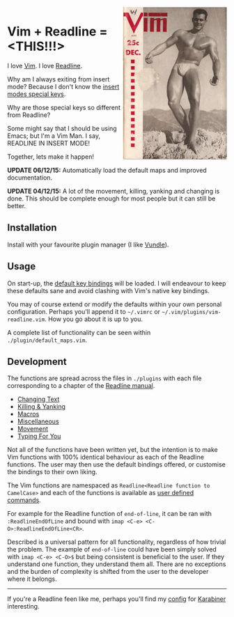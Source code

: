 <img align="right" src="./images/vimman.png">

# Vim + Readline = \<THIS!!!\>

I love [Vim](http://www.vim.org/).
I love [Readline](http://cnswww.cns.cwru.edu/php/chet/readline/rltop.html).

Why am I always exiting from insert mode? Because I don't know the [insert modes special keys](http://vimdoc.sourceforge.net/htmldoc/insert.html).

Why are those special keys so different from Readline?

Some might say that I should be using Emacs; but I'm a Vim Man. I say, READLINE IN INSERT MODE!

Together, lets make it happen!

**UPDATE 06/12/15:** Automatically load the default maps and improved documentation.

**UPDATE 04/12/15:** A lot of the movement, killing, yanking and changing is done. This should be complete enough for most people but it can still be better.


## Installation

Install with your favourite plugin manager (I like [Vundle](https://github.com/VundleVim/Vundle.vim)).


## Usage

On start-up, the [default key bindings](./plugin/default_maps.vim) will be loaded. I will endeavour to keep these defaults sane and avoid clashing with Vim's native key bindings.

You may of course extend or modify the defaults within your own personal configuration. Perhaps you'll append it to `~/.vimrc` or `~/.vim/plugins/vim-readline.vim`. How you go about it is up to you.

A complete list of functionality can be seen within `./plugin/default_maps.vim`.


## Development

The functions are spread across the files in `./plugins` with each file corresponding to a chapter of the [Readline manual](http://www.delorie.com/gnu/docs/readline/rlman_13.html).

- [Changing Text](./plugin/changing_text.vim)
- [Killing & Yanking](./plugin/killing_yanking.vim)
- [Macros](./plugin/macros.vim)
- [Miscellaneous](./plugin/misc.vim)
- [Movement](./plugin/movement.vim)
- [Typing For You](./plugin/type_for_you.vim)

Not all of the functions have been written yet, but the intention is to make Vim functions with 100% identical behaviour as each of the Readline functions. The user may then use the default bindings offered, or customise the bindings to their own liking.

The Vim functions are namespaced as `Readline<Readline function to CamelCase>` and each of the functions is available as [user defined commands](http://vimdoc.sourceforge.net/htmldoc/map.html#:command).

For example for the Readline function of `end-of-line`, it can be ran with `:ReadlineEndOfLine` and bound with `imap <C-e> <C-O>:ReadlineEndOfLine<CR>`.

Described is a universal pattern for all functionality, regardless of how trivial the problem. The example of `end-of-line` could have been simply solved with `imap <C-e> <C-O>$` but being consistent is beneficial to the user. If they understand one function, they understand them all. There are no exceptions and the burden of complexity is shifted from the user to the developer where it belongs.

---


If you're a Readline feen like me, perhaps you'll find my [config](https://github.com/jonhiggs/dotfiles/blob/master/Karabiner/private.xm://github.com/jonhiggs/dotfiles/blob/master/Karabiner/private.xml) for [Karabiner](https://pqrs.org/osx/karabiner/) interesting.
